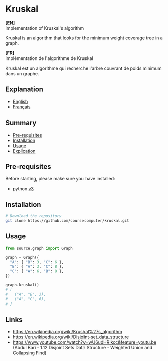 # Kruskal
<strong>[EN]</strong>  
Implementation of Kruskal's algorithm

Kruskal is an algorithm that looks for the minimum weight coverage tree in a graph.

<strong>[FR]</strong>  
Implémentation de l'algorithme de Kruskal

Kruskal est un algorithme qui recherche l'arbre couvrant de poids minimum dans un graphe.

## Explanation
* [English](./documentation/explanation.en.md)
* [Français](./documentation/explanation.fr.md)

## Summary
- [Pre-requisites](#pre-requisites)
- [Installation](#installation)
- [Usage](#usage)
- [Explication](#explication)

## Pre-requisites
Before starting, please make sure you have installed:
- python [v3](https://www.python.org/)

## Installation
```bash
# Download the repository
git clone https://github.com/coursecomputer/kruskal.git
```

## Usage
```python
from source.graph import Graph

graph = Graph({
  "A": { "B": 3, "C": 6 },
  "B": { "A": 3, "C": 8 },
  "C": { "A": 6, "B": 8 },
})

graph.kruskal()
# [
#   ("A", "B", 3),
#   ("A", "C", 6),
# ]
```

## Links
* https://en.wikipedia.org/wiki/Kruskal%27s_algorithm
* https://en.wikipedia.org/wiki/Disjoint-set_data_structure
* https://www.youtube.com/watch?v=wU6udHRIkcc&feature=youtu.be (Abdul Bari - 1.12 Disjoint Sets Data Structure - Weighted Union and Collapsing Find)
